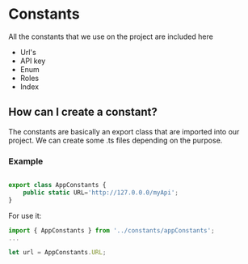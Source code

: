 
  

# Constants

 All the constants that we use on the project are included here
* Url's
* API key
* Enum
* Roles
* Index

## How can I create a constant?

The constants are basically an export class that are imported into our project. We can create some .ts files depending on the purpose.

  
### Example

```ts

export class AppConstants {
	public static URL='http://127.0.0.0/myApi';
}

```

For use it:

```ts
import { AppConstants } from '../constants/appConstants';
...

let url = AppConstants.URL;

```